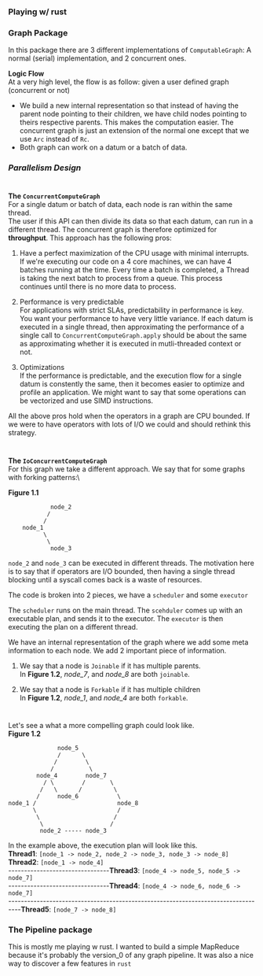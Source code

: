 ### Playing w/ rust

### Graph Package
In this package there are 3 different implementations of `ComputableGraph`: A normal (serial) implementation, and 2 concurrent ones.

**Logic Flow**\
At a very high level, the flow is as follow: given a user defined graph (concurrent or not)
- We build a new internal representation so that instead of having the parent node pointing to their children, we have child nodes pointing to theirs respective parents.
 This makes the computation easier. 
 The concurrent graph is just an extension of the normal one except that we use `Arc` instead of `Rc`. 
- Both graph can work on a datum or a batch of data. 

### *Parallelism Design*
#
**The `ConcurrentComputeGraph`**\
For a single datum or batch of data, each node is ran within the same thread.  
The user if this API can then divide its data so that each datum, can run in a different thread.
The concurrent graph is therefore optimized for **throughput**. 
This approach has the following pros:
1. Have a perfect maximization of the CPU usage with minimal interrupts.\
If we're executing our code on a 4 core machines, we can have 4 batches running at the time. Every time a batch is completed, a Thread is taking the next batch to process from a queue. This process continues until there is no more data to process.

2. Performance is very predictable\
For applications with strict SLAs, predictability in performance is key. You want your performance to have very little variance.
If each datum is executed in a single thread, then approximating the performance of a single call to `ConcurrentComputeGraph.apply` should be about the same as approximating whether it is executed in mutli-threaded context or not. 

3. Optimizations\
If the performance is predictable, and the execution flow for a single datum is constently the same, then it becomes easier to optimize and profile an application.
We might want to say that some operations can be vectorized and use SIMD instructions.

All the above pros hold when the operators in a graph are CPU bounded. 
If we were to have operators with lots of I/O we could and should rethink this strategy.
#
**The `IoConcurrentComputeGraph`**\
For this graph we take a different approach. We say that for some graphs with forking patterns:\

**Figure 1.1**
```$xslt
            node_2
           /
          /
    node_1
          \
           \
            node_3  
```

`node_2` and `node_3` can be executed in different threads.
The motivation here is to say that if operators are I/O bounded, then having a single thread blocking until a syscall comes back is a waste of resources.

The code is broken into 2 pieces, we have a `scheduler` and some `executor`

The `scheduler` runs on the main thread. The `scehduler` comes up with an executable plan, and sends it to the executor. 
The `executor` is then executing the plan on a different thread.

We have an internal representation of the graph where we add some meta information to each node. 
We add 2 important piece of information. 
1. We say that a node is `Joinable` if it has multiple parents.\
In **Figure 1.2**, *node_7*, and *node_8* are both `joinable`.

2. We say that a node is `Forkable` if it has multiple children\
In **Figure 1.2**, *node_1*, and *node_4* are both `forkable`.

#
Let's see a what a more compelling graph could look like.\
**Figure 1.2**

```$xslt
              node_5
              /      \
             /        \
            /          \
        node_4        node_7
          / \        /       \
         /   \      /         \
        /     node_6           \
node_1 /                       node_8
       \                       /
        \                     /
         \                   /
         node_2 ----- node_3

``` 

In the example above, the execution plan will look like this.\
**Thread1**: `[node_1 -> node_2, node_2 -> node_3, node_3 -> node_8]`\
**Thread2**: `[node_1 -> node_4]`\
--------------------------------**Thread3**: `[node_4 -> node_5, node_5 -> node_7]`\
--------------------------------**Thread4**: `[node_4 -> node_6, node_6 -> node_7]`\
----------------------------------------------------------------------------------**Thread5**: `[node_7 -> node_8]`




### The Pipeline package

This is mostly me playing w rust. 
I wanted to build a simple MapReduce because it's probably the version_0 of any graph pipeline.
It was also a nice way to discover a few features in `rust`

